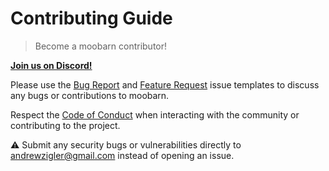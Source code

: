 # Contributing Guide

> Become a moobarn contributor!

**[Join us on Discord!](https://discord.gg/XyXP43e)**

Please use the [Bug Report](https://github.com/azigler/moobarn/issues/new?assignees=&labels=bug&template=bug-report.md&title=) and [Feature Request](https://github.com/azigler/moobarn/issues/new?assignees=&labels=enhancement&template=feature-request.md&title=) issue templates to discuss any bugs or contributions to moobarn.

Respect the [Code of Conduct](./CODE_OF_CONDUCT.md) when interacting with the community or contributing to the project.

:warning: Submit any security bugs or vulnerabilities directly to andrewzigler@gmail.com instead of opening an issue.
